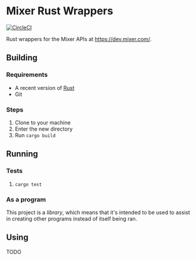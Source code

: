 # Mixer Rust Wrappers

[![CircleCI](https://circleci.com/gh/Celeo/mixer_rust_wrappers.svg?style=svg)](https://circleci.com/gh/Celeo/mixer_rust_wrappers)

Rust wrappers for the Mixer APIs at https://dev.mixer.com/.

## Building

### Requirements

* A recent version of [Rust](https://www.rust-lang.org/)
* Git

### Steps

1. Clone to your machine
1. Enter the new directory
1. Run `cargo build`

## Running

### Tests

1. `cargo test`

### As a program

This project is a _library_, which means that it's intended to be used to assist in creating other programs instead of itself being ran.

## Using

TODO
